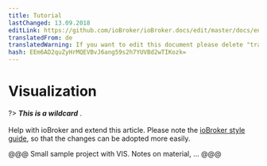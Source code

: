 ```yaml
---
title: Tutorial
lastChanged: 13.09.2018
editLink: https://github.com/ioBroker/ioBroker.docs/edit/master/docs/en/tutorial/viz.md
translatedFrom: de
translatedWarning: If you want to edit this document please delete "translatedFrom" field, elsewise this document will be translated automatically again
hash: EEm6AD2quZyHrMQEVBvJ6ang59s2h7YUVBd2wTIKozk=
---
```

# Visualization
?> ***This is a wildcard*** . <br><br> Help with ioBroker and extend this article. Please note the [ioBroker style guide](community/styleguidedoc), so that the changes can be adopted more easily.

@@@ Small sample project with VIS. Notes on material, ... @@@